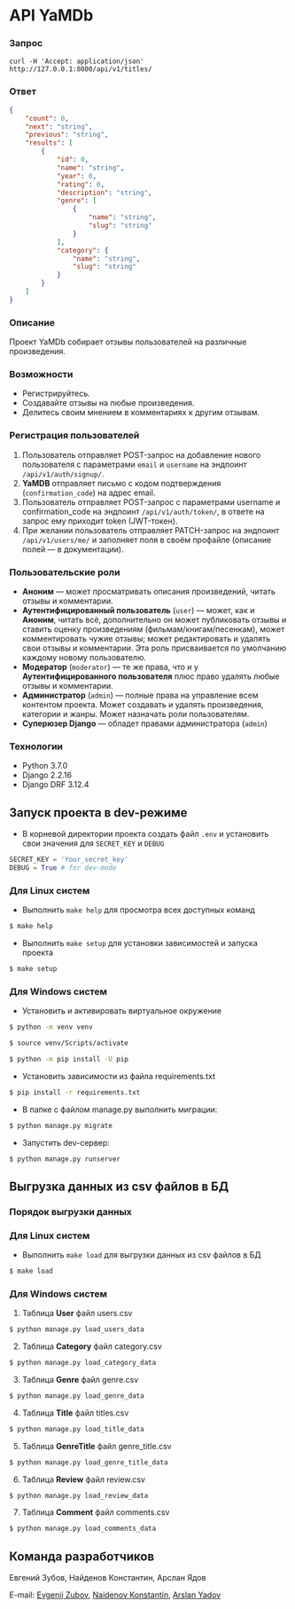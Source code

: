 # API YaMDb
### Запрос
```
curl -H 'Accept: application/json' http://127.0.0.1:8000/api/v1/titles/
```
### Ответ
``` json
{
    "count": 0,
    "next": "string",
    "previous": "string",
    "results": [
        {
            "id": 0,
            "name": "string",
            "year": 0,
            "rating": 0,
            "description": "string",
            "genre": [
                {
                    "name": "string",
                    "slug": "string"
                }
            ],
            "category": {
                "name": "string",
                "slug": "string"
            }
        }
    ]
}
```
### Описание
Проект YaMDb собирает отзывы пользователей на различные произведения.
### Возможности
* Регистрируйтесь.
* Создавайте отзывы на любые произведения.
* Делитесь своим мнением в комментариях к другим отзывам.
### Регистрация пользователей
1. Пользователь отправляет POST-запрос на добавление нового пользователя с параметрами `email` и `username` на эндпоинт `/api/v1/auth/signup/`.
2. **YaMDB** отправляет письмо с кодом подтверждения (`confirmation_code`) на адрес email.
3. Пользователь отправляет POST-запрос с параметрами username и confirmation_code на эндпоинт `/api/v1/auth/token/`, в ответе на запрос ему приходит token (JWT-токен).
4. При желании пользователь отправляет PATCH-запрос на эндпоинт `/api/v1/users/me/` и заполняет поля в своём профайле (описание полей — в документации).
### Пользовательские роли
* **Аноним** — может просматривать описания произведений, читать отзывы и комментарии.
* **Аутентифицированный пользователь** (`user`) — может, как и **Аноним**, читать всё, дополнительно он может публиковать отзывы и ставить оценку произведениям (фильмам/книгам/песенкам), может комментировать чужие отзывы; может редактировать и удалять свои отзывы и комментарии. Эта роль присваивается по умолчанию каждому новому пользователю.
* **Модератор** (`moderator`) — те же права, что и у **Аутентифицированного пользователя** плюс право удалять любые отзывы и комментарии.
* **Администратор** (`admin`) — полные права на управление всем контентом проекта. Может создавать и удалять произведения, категории и жанры. Может назначать роли пользователям.
* **Суперюзер Django** — обладет правами администратора (`admin`)
### Технологии
* Python 3.7.0
* Django 2.2.16
* Django DRF 3.12.4
## Запуск проекта в dev-режиме
- В корневой директории проекта создать файл ```.env``` и установить свои значения для ```SECRET_KEY``` и ```DEBUG```
``` python
SECRET_KEY = 'Your_secret_key'
DEBUG = True # for dev-mode
```
### Для Linux систем
- Выполнить `make help` для просмотра всех доступных команд
``` bash
$ make help
```
- Выполнить `make setup` для установки зависимостей и запуска проекта
``` bash
$ make setup
```
### Для Windows систем
- Установить и активировать виртуальное окружение
``` bash
$ python -m venv venv
```
``` bash
$ source venv/Scripts/activate
```
``` bash
$ python -m pip install -U pip
``` 
- Установить зависимости из файла requirements.txt
``` bash
$ pip install -r requirements.txt
```
- В папке с файлом manage.py выполнить миграции:
``` bash
$ python manage.py migrate
```
- Запустить dev-сервер:
``` bash
$ python manage.py runserver
```
## Выгрузка данных из csv файлов в БД
### Порядок выгрузки данных
### Для Linux систем
- Выполнить `make load` для выгрузки данных из csv файлов в БД
``` bash
$ make load
```
### Для Windows систем
1. Таблица **User** файл users.csv
``` python
$ python manage.py load_users_data
```
2. Таблица **Category** файл category.csv
``` python
$ python manage.py load_category_data
```
3. Таблица **Genre** файл genre.csv
``` python
$ python manage.py load_genre_data
```
4. Таблица **Title** файл titles.csv
``` python
$ python manage.py load_title_data
```
5. Таблица **GenreTitle** файл genre_title.csv
``` python
$ python manage.py load_genre_title_data
```
6. Таблица **Review** файл review.csv
``` python
$ python manage.py load_review_data
```
7. Таблица **Comment** файл comments.csv
``` python
$ python manage.py load_comments_data
```
## Команда разработчиков
Евгений Зубов, Найденов Константин, Арслан Ядов

E-mail:
[Evgenij Zubov](mailto:valzubof@yandex.ru?subject=API%20YaMDb), 
[Naidenov Konstantin](mailto:naiden1898@yandex.ru?subject=API%20YaMDb), 
[Arslan Yadov](mailto:arsyy90@gmail.com?subject=API%20YaMDb)
